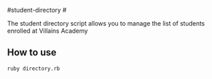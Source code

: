 #student-directory #

The student directory script allows you to manage the list of students enrolled
at Villains Academy

## How to use ##

```shell
ruby directory.rb
```
